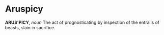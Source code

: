 # Aruspicy

**ARUS'PICY**, _noun_ The act of prognosticating by inspection of the entrails of beasts, slain in sacrifice.